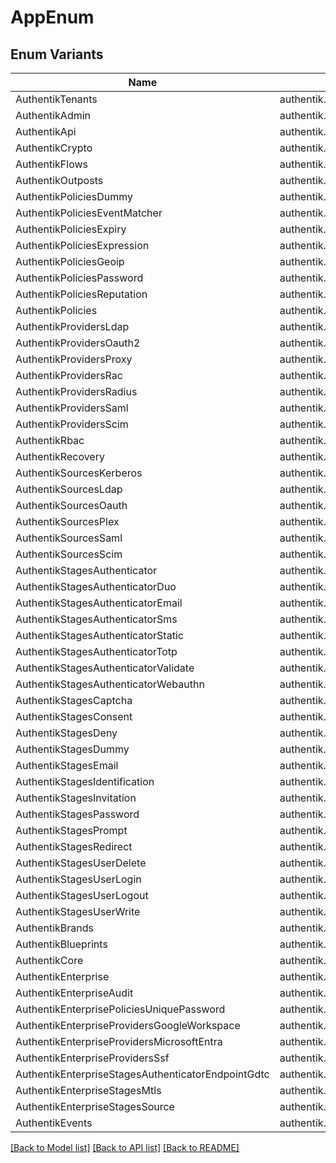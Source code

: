 # AppEnum

## Enum Variants

| Name | Value |
|---- | -----|
| AuthentikTenants | authentik.tenants |
| AuthentikAdmin | authentik.admin |
| AuthentikApi | authentik.api |
| AuthentikCrypto | authentik.crypto |
| AuthentikFlows | authentik.flows |
| AuthentikOutposts | authentik.outposts |
| AuthentikPoliciesDummy | authentik.policies.dummy |
| AuthentikPoliciesEventMatcher | authentik.policies.event_matcher |
| AuthentikPoliciesExpiry | authentik.policies.expiry |
| AuthentikPoliciesExpression | authentik.policies.expression |
| AuthentikPoliciesGeoip | authentik.policies.geoip |
| AuthentikPoliciesPassword | authentik.policies.password |
| AuthentikPoliciesReputation | authentik.policies.reputation |
| AuthentikPolicies | authentik.policies |
| AuthentikProvidersLdap | authentik.providers.ldap |
| AuthentikProvidersOauth2 | authentik.providers.oauth2 |
| AuthentikProvidersProxy | authentik.providers.proxy |
| AuthentikProvidersRac | authentik.providers.rac |
| AuthentikProvidersRadius | authentik.providers.radius |
| AuthentikProvidersSaml | authentik.providers.saml |
| AuthentikProvidersScim | authentik.providers.scim |
| AuthentikRbac | authentik.rbac |
| AuthentikRecovery | authentik.recovery |
| AuthentikSourcesKerberos | authentik.sources.kerberos |
| AuthentikSourcesLdap | authentik.sources.ldap |
| AuthentikSourcesOauth | authentik.sources.oauth |
| AuthentikSourcesPlex | authentik.sources.plex |
| AuthentikSourcesSaml | authentik.sources.saml |
| AuthentikSourcesScim | authentik.sources.scim |
| AuthentikStagesAuthenticator | authentik.stages.authenticator |
| AuthentikStagesAuthenticatorDuo | authentik.stages.authenticator_duo |
| AuthentikStagesAuthenticatorEmail | authentik.stages.authenticator_email |
| AuthentikStagesAuthenticatorSms | authentik.stages.authenticator_sms |
| AuthentikStagesAuthenticatorStatic | authentik.stages.authenticator_static |
| AuthentikStagesAuthenticatorTotp | authentik.stages.authenticator_totp |
| AuthentikStagesAuthenticatorValidate | authentik.stages.authenticator_validate |
| AuthentikStagesAuthenticatorWebauthn | authentik.stages.authenticator_webauthn |
| AuthentikStagesCaptcha | authentik.stages.captcha |
| AuthentikStagesConsent | authentik.stages.consent |
| AuthentikStagesDeny | authentik.stages.deny |
| AuthentikStagesDummy | authentik.stages.dummy |
| AuthentikStagesEmail | authentik.stages.email |
| AuthentikStagesIdentification | authentik.stages.identification |
| AuthentikStagesInvitation | authentik.stages.invitation |
| AuthentikStagesPassword | authentik.stages.password |
| AuthentikStagesPrompt | authentik.stages.prompt |
| AuthentikStagesRedirect | authentik.stages.redirect |
| AuthentikStagesUserDelete | authentik.stages.user_delete |
| AuthentikStagesUserLogin | authentik.stages.user_login |
| AuthentikStagesUserLogout | authentik.stages.user_logout |
| AuthentikStagesUserWrite | authentik.stages.user_write |
| AuthentikBrands | authentik.brands |
| AuthentikBlueprints | authentik.blueprints |
| AuthentikCore | authentik.core |
| AuthentikEnterprise | authentik.enterprise |
| AuthentikEnterpriseAudit | authentik.enterprise.audit |
| AuthentikEnterprisePoliciesUniquePassword | authentik.enterprise.policies.unique_password |
| AuthentikEnterpriseProvidersGoogleWorkspace | authentik.enterprise.providers.google_workspace |
| AuthentikEnterpriseProvidersMicrosoftEntra | authentik.enterprise.providers.microsoft_entra |
| AuthentikEnterpriseProvidersSsf | authentik.enterprise.providers.ssf |
| AuthentikEnterpriseStagesAuthenticatorEndpointGdtc | authentik.enterprise.stages.authenticator_endpoint_gdtc |
| AuthentikEnterpriseStagesMtls | authentik.enterprise.stages.mtls |
| AuthentikEnterpriseStagesSource | authentik.enterprise.stages.source |
| AuthentikEvents | authentik.events |


[[Back to Model list]](../README.md#documentation-for-models) [[Back to API list]](../README.md#documentation-for-api-endpoints) [[Back to README]](../README.md)


